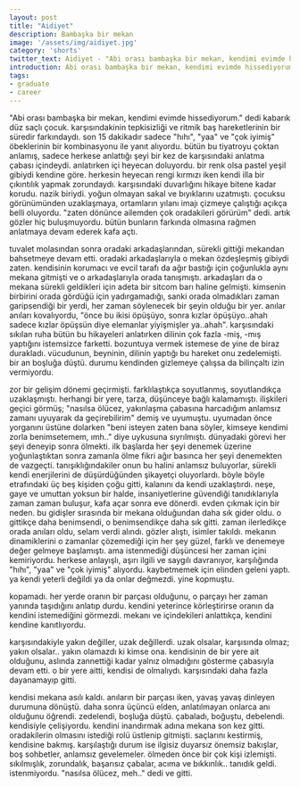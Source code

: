 ```yaml
---
layout: post
title: "Aidiyet"
description: Bambaşka bir mekan
image: '/assets/img/aidiyet.jpg'
category: 'shorts'
twitter_text: Aidiyet - "Abi orası bambaşka bir mekan, kendimi evimde hissediyorum."
introduction: Abi orası bambaşka bir mekan, kendimi evimde hissediyorum.
tags:
- graduate
- career
---
```


"Abi orası bambaşka bir mekan, kendimi evimde hissediyorum." dedi kabarık düz saçlı çocuk. karşısındakinin tepkisizliği ve ritmik baş hareketlerinin bir süredir farkındaydı. son 15 dakikadır sadece "hıhı", "yaa" ve "çok iyimiş" öbeklerinin bir kombinasyonu ile yanıt alıyordu. bütün bu tiyatroyu çoktan anlamış, sadece herkese anlattığı şeyi bir kez de karşısındaki anlatma çabası içindeydi. anlatırken içi heyecan doluyordu. bir renk olsa pastel yeşil gibiydi kendine göre. herkesin heyecan rengi kırmızı iken kendi illa bir çıkıntılık yapmak zorundaydı. karşısındaki duvarlığını hikaye bitene kadar korudu. nazik biriydi. yoğun olmayan sakal ve bıyıklarını uzatmıştı. çocuksu görünümünden uzaklaşmaya, ortamların yılanı imajı çizmeye çalıştığı açıkça belli oluyordu. "zaten dönünce ailemden çok oradakileri görürüm" dedi. artık gözler hiç buluşmuyordu. bütün bunların farkında olmasına rağmen anlatmaya devam ederek kafa açtı.

tuvalet molasından sonra oradaki arkadaşlarından, sürekli gittiği mekandan bahsetmeye devam etti. oradaki arkadaşlarıyla o mekan özdeşleşmiş gibiydi zaten. kendisinin korumacı ve evcil tarafı da ağır bastığı için çoğunlukla aynı mekana gitmişti ve o arkadaşlarıyla orada tanışmıştı. arkadaşları da o mekana sürekli geldikleri için adeta bir sitcom barı haline gelmişti. kimsenin birbirini orada gördüğü için yadırgamadığı, sanki orada olmadıkları zaman garipsendiği bir yerdi, her zaman söylenecek bir şeyin olduğu bir yer. anılar anıları kovalıyordu, "önce bu ikisi öpüşüyo, sonra kızlar öpüşüyo..ahah sadece kızlar öpüşsün diye elemanlar yiyişmişler ya..ahah". karşısındaki sıkılan ruha bütün bu hikayeleri anlatırken dilinin çok fazla -miş, -mış yaptığını istemsizce farketti. bozuntuya vermek istemese de yine de biraz durakladı. vücudunun, beyninin, dilinin yaptığı bu hareket onu zedelemişti. bir an boşluğa düştü. durumu kendinden gizlemeye çalışsa da bilinçaltı izin vermiyordu.

zor bir gelişim dönemi geçirmişti. farklılaştıkça soyutlanmış, soyutlandıkça uzaklaşmıştı. herhangi bir yere, tarza, düşünceye bağlı kalamamıştı. ilişkileri geçici görmüş; "nasılsa ölücez, yakınlaşma çabasına harcadığım anlamsız zamanı uyuyarak da geçirebilirim" demiş ve uyumuştu. uyumadan önce yorganını üstüne dolarken "beni isteyen zaten bana söyler, kimseye kendimi zorla benimsetemem, ımh.." diye uykusuna sıyrılmıştı. dünyadaki görevi her şeyi deneyip sonra ölmekti. ilk başlarda her şeyi denemek üzerine yoğunlaştıktan sonra zamanla ölme fikri ağır basınca her şeyi denemekten de vazgeçti. tanışıklığındakiler onun bu halini anlamsız buluyorlar, sürekli kendi enerjilerini de düşürdüğünden şikayetçi oluyorlardı. böyle böyle etrafındaki üç beş kişiden çoğu gitti, kalanını da kendi uzaklaştırdı. neşe, gaye ve umuttan yoksun bir halde, insaniyetlerine güvendiği tanıdıklarıyla zaman zaman buluşur, kafa açar sonra eve dönerdi. evden çıkmak için bir neden. bu gidişler sırasında bir mekana olduğundan daha sık gider oldu. o gittikçe daha benimsendi, o benimsendikçe daha sık gitti. zaman ilerledikçe orada anıları oldu, selam verdi alındı. gözler alıştı, isimler takıldı. mekanın dinamiklerini o zamanlar çözemediği için her şey  güzel, farklı ve denemeye değer gelmeye başlamıştı. ama istenmediği düşüncesi her zaman içini kemiriyordu. herkese anlayışlı, aşırı ilgili ve saygılı davranıyor, karşılığında "hıhı", "yaa" ve "çok iyimiş" alıyordu. kaybetmemek için elinden geleni yaptı. ya kendi yeterli değildi ya da onlar değmezdi. yine kopmuştu.

kopamadı. her yerde oranın bir parçası olduğunu, o parçayı her zaman yanında taşıdığını anlatıp durdu. kendini yeterince körleştirirse oranın da kendini istemediğini görmezdi. mekanı ve içindekileri anlattıkça, kendini kendine kanıtlıyordu.

karşısındakiyle yakın değiller, uzak değillerdi. uzak olsalar, karşısında olmaz; yakın olsalar.. yakın olamazdı ki kimse ona. kendisinin de bir yere ait olduğunu, aslında zannettiği kadar yalnız olmadığını gösterme çabasıyla devam etti. o bir yere aitti, kendisi de olmalıydı. karşısındaki daha fazla dayanamayıp gitti.

kendisi mekana asılı kaldı. anıların bir parçası iken, yavaş yavaş dinleyen durumuna dönüştü. daha sonra üçüncü elden, anlatılmayan onlarca anı olduğunu öğrendi. zedelendi, boşluğa düştü. çabaladı, boğuştu, debelendi. kendisiyle çelişiyordu. kendini inandırmak adına mekana son kez gitti. oradakilerin olmasını istediği rolü üstlenip gitmişti. saçlarını kestirmiş, kendisine bakmış. karşılaştığı durum ise ilgisiz duyarsız önemsiz bakışlar, boş sohbetler, anlamsız gevelemeler. ölmeden önce bir çok kişi izlemişti. sıkılmışlık, zorundalık, başarısız çabalar, acıma ve bıkkınlık.. tanıdık geldi. istenmiyordu. "nasılsa ölücez, meh.." dedi ve gitti.
